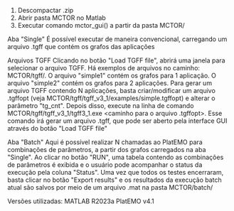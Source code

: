 1. Descompactar .zip
2. Abrir pasta MCTOR no Matlab
3. Executar comando mctor_gui() a partir da pasta MCTOR/

Aba "Single"
É possível executar de maneira convencional, carregando um arquivo .tgff que contém os grafos das aplicações

Arquivos TGFF
Clicando no botão "Load TGFF file", abrirá uma janela para selecionar o arquivo TGFF. Há exemplos de arquivos no caminho: MCTOR/tgff/. O arquivo "simple1" contém os grafos para 1 aplicação. O arquivo "simple2" contém os grafos para 2 aplicações.
Para gerar um arquivo TGFF contendo N aplicações, basta criar/modificar um arquivo .tgffopt (veja MCTOR/tgff/tgff_v3_1/examples/simple.tgffopt) e alterar o parâmetro "tg_cnt". Depois disso, execute na linha de comando MCTOR/tgff/tgff_v3_1/tgff3_1.exe <caminho para o arquivo .tgffopt>. Esse comando irá gerar um arquivo .tgff, que pode ser aberto pela interface GUI através do botão "Load TGFF file"

Aba "Batch"
Aqui é possível realizar N chamadas ao PlatEMO para combinações de parâmetros, a partir dos grafos carregados na aba "Single". Ao clicar no botão "RUN", uma tabela contendo as combinações de parâmetros é exibida e o usuário pode acompanhar o status da execução pela coluna "Status". Uma vez que todos os testes encerraram, basta clicar no botão "Export results" e os resultados da execução batch atual são salvos por meio de um arquivo .mat na pasta MCTOR/batch/

Versões utilizadas:
MATLAB R2023a
PlatEMO v4.1